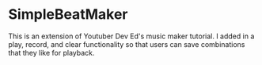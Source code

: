 # SimpleBeatMaker
This is an extension of Youtuber Dev Ed's music maker tutorial. I added in a play, record, and clear functionality so that users can save combinations that they like for playback.

